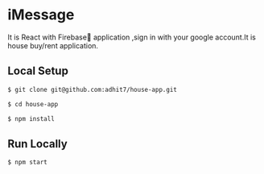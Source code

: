 # iMessage

It is React with Firebase🚀 application ,sign in with your google account.It is house buy/rent application.<br>


## Local Setup

```sh
$ git clone git@github.com:adhit7/house-app.git
```

```sh
$ cd house-app
```

```sh
$ npm install
```

## Run Locally

```sh
$ npm start
```
